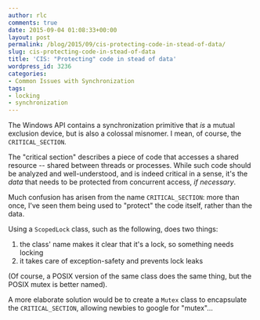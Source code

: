 ```yaml
---
author: rlc
comments: true
date: 2015-09-04 01:08:33+00:00
layout: post
permalink: /blog/2015/09/cis-protecting-code-in-stead-of-data/
slug: cis-protecting-code-in-stead-of-data
title: 'CIS: "Protecting" code in stead of data'
wordpress_id: 3236
categories:
- Common Issues with Synchronization
tags:
- locking
- synchronization
---
```


The Windows API contains a synchronization primitive that _is_ a mutual exclusion device, but is also a colossal misnomer. I mean, of course, the `CRITICAL_SECTION`.

<!--more-->

The "critical section" describes a piece of code that accesses a shared resource -- shared between threads or processes. While such code should be analyzed and well-understood, and is indeed critical in a sense, it's the _data_ that needs to be protected from concurrent access, _if necessary_.

Much confusion has arisen from the name `CRITICAL_SECTION`: more than once, I've seen them being used to "protect" the code itself, rather than the data.

Using a `ScopedLock` class, such as the following, does two things:


  1. the class' name makes it clear that it's a lock, so something needs locking
  2. it takes care of exception-safety and prevents lock leaks


(Of course, a POSIX version of the same class does the same thing, but the POSIX mutex is better named).



A more elaborate solution would be to create a `Mutex` class to encapsulate the `CRITICAL_SECTION`, allowing newbies to google for "mutex"...
